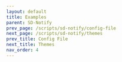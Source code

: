 ```yaml
---
layout: default
title: Examples
parent: SD-Notify
prev_page: /scripts/sd-notify/config-file
next_page: /scripts/sd-notify/themes
prev_title: Config File
next_title: Themes
nav_order: 4
---
```

